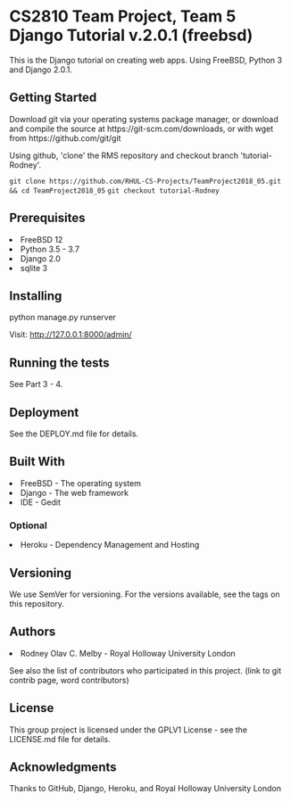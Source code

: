 <h1>CS2810 Team Project, Team 5 Django Tutorial v.2.0.1 (freebsd)</h1>
<p>This is the Django tutorial on creating web apps. Using FreeBSD, Python 3 and Django 2.0.1.</p>
<h2>Getting Started</h2>
<p>Download git via your operating systems package manager, or download and compile the source at https://git-scm.com/downloads, or with wget from https://github.com/git/git</p>
<p>Using github, 'clone' the RMS repository and checkout branch 'tutorial-Rodney'.</p>
<code>git clone https://github.com/RHUL-CS-Projects/TeamProject2018_05.git && cd TeamProject2018_05</code>
<code>git checkout tutorial-Rodney</code>
<h2>Prerequisites</h2>
<li>FreeBSD 12</li>
<li>Python 3.5 - 3.7</li>
<li>Django 2.0</li>
<li>sqlite 3</li>
<h2>Installing</h2>
<p>python manage.py runserver</p>
<p>Visit: <a href= "http://127.0.0.1:8000/admin/">http://127.0.0.1:8000/admin/</a></p>
<h2>Running the tests</h2>
<p>See Part 3 - 4.</p>
<h2>Deployment</h2>
<p>See the DEPLOY.md file for details.</p>
<h2>Built With</h2>
<li>FreeBSD - The operating system</li>
<li>Django - The web framework</li>
<li>IDE - Gedit</li>
<h3>Optional</h3>
<li>Heroku - Dependency Management and Hosting</li>
<h2>Versioning</h2>
<p>We use SemVer for versioning. For the versions available, see the tags on this repository.</p>
<h2>Authors</h2>
<li>Rodney Olav C. Melby - Royal Holloway University London</li>
<p>See also the list of contributors who participated in this project. (link to git contrib page, word contributors)</p>
<h2>License</h2>
<p>This group project is licensed under the GPLV1 License - see the LICENSE.md file for details.</p>
<h2>Acknowledgments</h2>
<p>Thanks to GitHub, Django, Heroku, and Royal Holloway University London</p>
